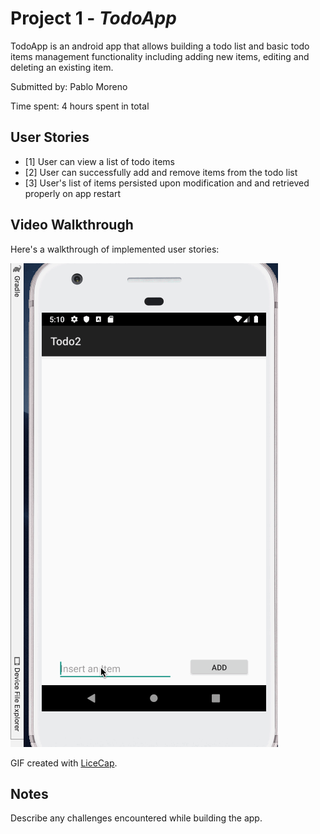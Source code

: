 # Project 1 - *TodoApp*

TodoApp is an android app that allows building a todo list and basic todo items management functionality including adding new items, editing and deleting an existing item.

Submitted by: Pablo Moreno

Time spent: 4 hours spent in total

## User Stories

* [1] User can view a list of todo items
* [2] User can successfully add and remove items from the todo list
* [3] User's list of items persisted upon modification and and retrieved properly on app restart


## Video Walkthrough

Here's a walkthrough of implemented user stories:

<img src='walkt.gif' title='Video Walkthrough' width='' alt='Video Walkthrough' />

GIF created with [LiceCap](http://www.cockos.com/licecap/).

## Notes

Describe any challenges encountered while building the app.
